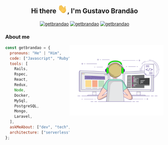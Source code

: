 <h2 align="center">Hi there <img src="https://github.com/getbrandao/getbrandao/blob/main/sources/hi_wave.gif" width="30px">, I'm Gustavo Brandão</h1>

<p align="center">
  <a href="https://twitter.com/getbrandao" target="blank"><img align="center" src="https://cdn.jsdelivr.net/npm/simple-icons@3.0.1/icons/twitter.svg" alt="getbrandao" height="20" width="20" /></a>
  <a href="https://linkedin.com/in/getbrandao/" target="blank"><img align="center" src="https://cdn.jsdelivr.net/npm/simple-icons@3.0.1/icons/linkedin.svg" alt="getbrandao" height="20" width="20" /></a>
  <a href="https://stackoverflow.com/users/5625918/getbrandao" target="blank"><img align="center" src="https://cdn.jsdelivr.net/npm/simple-icons@3.0.1/icons/stackoverflow.svg" alt="getbrandao" height="20" width="20" /></a
</p>

### About me

<img align='right' src="https://github.com/getbrandao/getbrandao/blob/main/sources/coding-freak.gif" width="300">

```javascript
const getbrandao = {
  pronouns: "He" | "Him",
  code: ["Javascript", "Ruby", "PHP", "Python"],
  tools: [
    Rails,
    Rspec,
    React,
    Redux,
    Node,
    Docker,
    MySql,
    PostgreSQL,
    Mongo,
    Laravel,
  ],
  askMeAbout: ["dev", "tech", "linux", "unix", "gamer", "coffee"],
  architecture: ["serverless", "pwa", "spa", "microservices"],
};
```

<!--

![](https://komarev.com/ghpvc/?username=getbrandao&color=green&style=plastic)

### Hi there 👋
**getbrandao/getbrandao** is a ✨ _special_ ✨ repository because its `README.md` (this file) appears on your GitHub profile.

Here are some ideas to get you started:

- 🔭 I’m currently working on ...
- 🌱 I’m currently learning ...
- 👯 I’m looking to collaborate on ...
- 🤔 I’m looking for help with ...
- 💬 Ask me about ...
- 📫 How to reach me: ...
- 😄 Pronouns: ...
- ⚡ Fun fact: ...
-->
